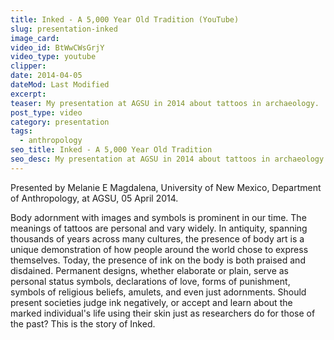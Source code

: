 ```yaml
---
title: Inked - A 5,000 Year Old Tradition (YouTube)
slug: presentation-inked
image_card:
video_id: BtWwCWsGrjY
video_type: youtube
clipper:
date: 2014-04-05
dateMod: Last Modified
excerpt:
teaser: My presentation at AGSU in 2014 about tattoos in archaeology.
post_type: video
category: presentation
tags:
  - anthropology
seo_title: Inked - A 5,000 Year Old Tradition
seo_desc: My presentation at AGSU in 2014 about tattoos in archaeology.
---
```

Presented by Melanie E Magdalena, University of New Mexico, Department of Anthropology, at AGSU, 05 April 2014.

Body adornment with images and symbols is prominent in our time. The meanings of tattoos are personal and vary widely. In antiquity, spanning thousands of years across many cultures, the presence of body art is a unique demonstration of how people around the world chose to express themselves. Today, the presence of ink on the body is both praised and disdained. Permanent designs, whether elaborate or plain, serve as personal status symbols, declarations of love, forms of punishment, symbols of religious beliefs, amulets, and even just adornments. Should present societies judge ink negatively, or accept and learn about the marked individual's life using their skin just as researchers do for those of the past? This is the story of Inked.​
